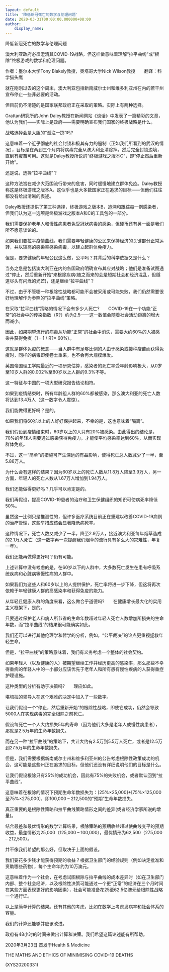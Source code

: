```yaml
---
layout: default
title: '降低新冠死亡的数学与伦理问题'
date: 2020-03-31T00:00:00.000000+08:00
author:
    display_name: 
---
```


降低新冠死亡的数学与伦理问题

澳大利亚政府必须澄清其COVID-19战略，但这样做意味着理解“拉平曲线”或“根除”终极游戏的数学和伦理问题。

作者：墨尔本大学Tony Blakely教授，奥塔哥大学Nick Wilson教授　　翻译：科学猫头鹰

就在刚刚过去的这个周末，澳大利亚包括新南威尔士州和维多利亚州在内的若干州宣布停止一些非必要的活动。

但目前仍不清楚的是国家联邦政府正在采取的策略。实际上有两种选择。

Grattan研究所的John Daley教授在新闻网站《谈话》中发表了一篇精彩的文章，他认为我们——实际上是政府——需要明确宣布我们国家的终极战略是什么。

战略选择会是大胆的“孤注一掷”吗?

这意味着一个近乎彻底的社会封锁和极其有力的遏制（正如我们所看到的武汉的情况），目标是在两到三个月内将病毒完全从澳大利亚清除掉。然后完全封锁边境，直到有疫苗可用。这就是Daley教授所说的“终极游戏之版本C”，即“停止然后重新开始”。

还是说，选择“拉平曲线”？

这种方法旨在减少大范围流行带来的危害，同时缓慢地建立群体免疫。Daley教授称这是终极游戏之版本A。这似乎也是大多数国家正在追求的目标——但他们往往都没有给出清晰的表述。

Daley教授还提供了第三种选择，终极游戏之版本B，追溯和跟踪每一例感染者，但我们认为这一选项是终极游戏之版本A和C的工具包的一部分。

我们需要保护老年人和慢性病患者免受冠状病毒的感染，但硬币还有另一面是我们所不愿意谈论的。

如果我们要拉平疫情曲线，我们需要年轻健康的公民来保持经济的关键部分正常运转，并以较高的感染率感染病毒，以建立起群体免疫力。

但是，要求健康的年轻公民这么做，公平吗？其背后的科学依据又是什么？

当务之急是包括澳大利亚在内的各国政府明确宣布其应对战略；他们是准备试图通过“停止，然后重新开始”来根除疾病(随之而来的会是短期社会和经济混乱，但隧道尽头有闪烁的光芒)，还是继续“拉平曲线”？

不过，由于不管哪一种根除性战略都可能不会被采用或可能失败，我们仍然需要很好地理解作为参照的“拉平曲线”策略。

在采取“拉平曲线”策略的情况下会有多少人死亡?　　COVID-19在一个功能“正常”的社会中的传染指数（R?）约为2.5——这一数值会随着社会活动距离的增大而减小。

因此，如果期望流行的病毒从功能“正常”的社会中消失，需要大约60%的人被感染并获得免疫（1 – 1 / R?= 60%）。

这就是群体免疫的概念——当人群中有足够比例的人由于感染或接种疫苗而获得免疫时，同样的病毒即使卷土重来，也不会再大规模爆发。

英国帝国理工学院最近的一项研究估算，感染者的死亡率受年龄影响极大，从0岁至10岁人群的0.002%至80岁以上人群的9.3%不等。

这一特征与中国的一项大型研究报告结论相符。

如果到疫情结束时，所有年龄组人群的60%都被感染，那么澳大利亚的死亡人数将达到13.4万人（这一数字令人震惊）。

我们能做得更好吗？是的。

如果我们将60岁以上的人好好保护起来，不幸的是，这也意味着“隔离”。

我们假设到疫情结束时，60岁以上的人只有20%被感染。由此得出的结论是，70%的年轻人需要通过感染获得免疫力，才能使平均感染率达到60%，从而实现群体免疫。

不过，这一“简单”的措施可产生深远的有益影响，使得死亡总人数减少了一半，至5.86万人。

为什么会有这样的结果？因为60岁以上的死亡人数从11.8万人降至3.9万人，另一方面，年轻人的死亡人数从1.67万人增加到1.94万人。

我们还能做得更好吗？几乎可以肯定是的。

我们再假设，提高COVID-19患者的治疗和卫生保健组织的知识可使病死率降低50%。

虽然这一比例只是推测性的，但许多医疗系统目前正在重建以改善COVID-19病例的治疗管理，这些举措应该会显著降低病死率。

这种情况下，死亡人数又减少了一半，降至2.9万人，接近澳大利亚每年烟草造成的2.1万人死亡（这一数字再一次提醒我们烟草的流行具有多么大的灾难性，年复一年）。

我们还能再做得更好吗？仍有可能。

上述计算中没有考虑的是，在60岁以下的人群中，大多数死亡发生在患有呼吸系统疾病和心脏病等慢性病的人群中。

如果我们为这些人和60岁以上的人提供保护，死亡率将进一步下降，但这将再次依赖于年轻健康人群的高感染率和获得免疫的能力。

从年轻且健康人群的角度来看，这么做合乎道德吗?　　在健康增长最大化的实用主义框架下，是的。

只要通过保护老人和病人所节省的生命年数超过年轻人死亡人数增加所损失的生命年数，而“拉平曲线”的结果很可能确实如此。

我们还可以进行其他伦理学和哲学的分析，例如，“公平裁决”的论点更重视拯救年轻生命。

但是，“拉平曲线”的策略意味着，我们有义务考虑一个整体的社会契约。

如果年轻人（以及健康的人）被期望继续工作并经历更高的感染率，那么那些不幸得重病的年轻人中的一小部分应该优先于老年人和所有患有慢性疾病的人获得重症护理设施。

这种类型的分析有助于决策吗?　　理应如此。

堪培拉的领导人在这个艰难的决定中加入了一些数字。

让我们假设一个“停止，然后重新开始”的根除性战略，即使它成功，仍然会导致5000人在实现病毒的完全根除之前死亡。

假设每死亡一个人大约损失5年的寿命（因为他们大多是老年人或慢性病患者），那就是2.5万年的生命年数损失。

而在另一种“拉平曲线”的策略下，共计大约有2.5万到5.5万人死亡，或者是12.5万到27.5万年的生命年数损失。

但是，我们需要根据新南威尔士州和维多利亚州的公告考虑根除性政策成功的机会，这可能是这些州正在追求的目标，但他们还没有详细说明他们的目标是什么。

让我们假设根除只有25%的成功机会，因此有75%的失败机会，或者默认回到“拉平曲线”。

这意味着在根除的情况下预期生命年数损失为：[25%×25,000]+[75%×125,000至75%×275,000]，即100,000 – 212,500的“预期”生命年数损失。

真正重要的是根除性策略和拉平曲线策略情形之间的差异(或者经济学家所说的增量)。

结合最差和最优情形的数学计算结果，根除策略的预期收益超过使曲线变平的预期收益，最差情形为25,000（125,000 – 100,000），最优情形为62,500（275,000 – 212,500）。

并不像我们希望的那么好，但取决于上面的假设。

我们要花多少钱才能获得预期的收益？根据卫生部门的经验规则（例如决定批准和资助哪些药物），每个生命年约为10万澳元。

这意味着作为一个社会，在考虑试图根除与拉平曲线的成本差异时（如在卫生部门内部、整个社会经济，以及根除性决策可能通过一个更“正常”的经济在三个月时间在某些方面表现更好的影响因素），社会可能准备花25至62.5亿澳元给根除性战略一个通行证。

以上是简单计算的结果。还有其他的考虑，比如在数学上考虑发病率和社会体系的容量。

我们的计算还能够并应该改进。

政府有48小时的时间来做出计算和决策。我们希望这篇论述能有所帮助。

2020年3月23日 首发于Health & Medicine

THE MATHS AND ETHICS OF MINIMISING COVID-19 DEATHS

(XYS20200331)

